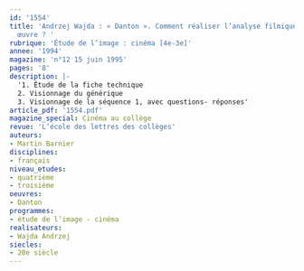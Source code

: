 ```yaml
---
id: '1554'
title: 'Andrzej Wajda : « Danton ». Comment réaliser l’analyse filmique de cette
  œuvre ? '
rubrique: 'Étude de l’image : cinéma [4e-3e]'
annee: '1994'
magazine: 'n°12 15 juin 1995'
pages: '8'
description: |-
  '1. Étude de la fiche technique
  2. Visionnage du générique
  3. Visionnage de la séquence 1, avec questions- réponses'
article_pdf: '1554.pdf'
magazine_special: Cinéma au collège
revue: 'L’école des lettres des collèges'
auteurs:
- Martin Barnier
disciplines:
- français
niveau_etudes:
- quatrième
- troisième
oeuvres:
- Danton
programmes:
- étude de l’image - cinéma
realisateurs:
- Wajda Andrzej
siecles:
- 20e siècle
---
```

